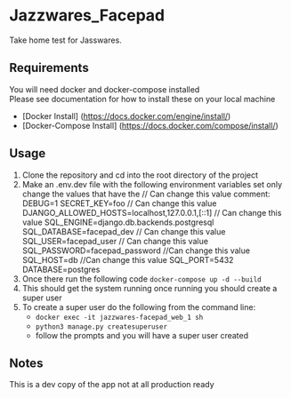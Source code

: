 # Jazzwares_Facepad

Take home test for Jasswares.

## Requirements

You will need docker and docker-compose installed  
Please see documentation for how to install these on your local machine

- [Docker Install] (https://docs.docker.com/engine/install/)
- [Docker-Compose Install] (https://docs.docker.com/compose/install/)

## Usage

1. Clone the repository and cd into the root directory of the project
2. Make an .env.dev file with the following environment variables set only change the values that have the // Can change this value comment:
   DEBUG=1
   SECRET_KEY=foo // Can change this value
   DJANGO_ALLOWED_HOSTS=localhost,127.0.0.1,[::1] // Can change this value
   SQL_ENGINE=django.db.backends.postgresql
   SQL_DATABASE=facepad_dev // Can change this value
   SQL_USER=facepad_user // Can change this value
   SQL_PASSWORD=facepad_password //Can change this value
   SQL_HOST=db //Can change this value
   SQL_PORT=5432
   DATABASE=postgres
3. Once there run the following code
   `docker-compose up -d --build`
4. This should get the system running once running you should create a super user
5. To create a super user do the following from the command line:
   - `docker exec -it jazzwares-facepad_web_1 sh`
   - `python3 manage.py createsuperuser`
   - follow the prompts and you will have a super user created

## Notes

This is a dev copy of the app not at all production ready
